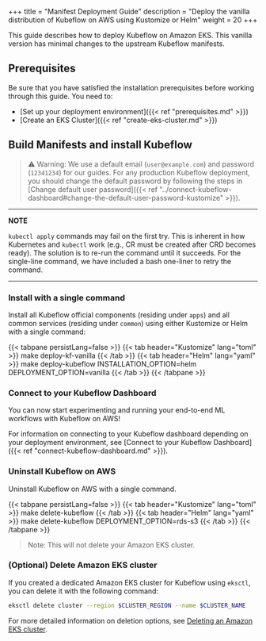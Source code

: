 +++
title = "Manifest Deployment Guide"
description = "Deploy the vanilla distribution of Kubeflow on AWS using Kustomize or Helm"
weight = 20
+++

This guide describes how to deploy Kubeflow on Amazon EKS. This vanilla version has minimal changes to the upstream Kubeflow manifests.

## Prerequisites

Be sure that you have satisfied the installation prerequisites before working through this guide. You need to:
- [Set up your deployment environment]({{< ref "prerequisites.md" >}})
- [Create an EKS Cluster]({{< ref "create-eks-cluster.md" >}})

## Build Manifests and install Kubeflow

> ⚠️ Warning: We use a default email (`user@example.com`) and password (`12341234`) for our guides. For any production Kubeflow deployment, you should change the default password by following the steps in [Change default user password]({{< ref "../connect-kubeflow-dashboard#change-the-default-user-password-kustomize" >}}).

---
**NOTE**

`kubectl apply` commands may fail on the first try. This is inherent in how Kubernetes and `kubectl` work (e.g., CR must be created after CRD becomes ready). The solution is to re-run the command until it succeeds. For the single-line command, we have included a bash one-liner to retry the command.

---

### Install with a single command

Install all Kubeflow official components (residing under `apps`) and all common services (residing under `common`) using either Kustomize or Helm with a single command:

{{< tabpane persistLang=false >}}
{{< tab header="Kustomize" lang="toml" >}}
make deploy-kf-vanilla
{{< /tab >}}
{{< tab header="Helm" lang="yaml" >}}
make deploy-kubeflow INSTALLATION_OPTION=helm DEPLOYMENT_OPTION=vanilla
{{< /tab >}}
{{< /tabpane >}}

### Connect to your Kubeflow Dashboard

You can now start experimenting and running your end-to-end ML workflows with Kubeflow on AWS!

For information on connecting to your Kubeflow dashboard depending on your deployment environment, see  [Connect to your Kubeflow Dashboard]({{< ref "connect-kubeflow-dashboard.md" >}}). 

### Uninstall Kubeflow on AWS

Uninstall Kubeflow on AWS with a single command. 

{{< tabpane persistLang=false >}}
{{< tab header="Kustomize" lang="toml" >}}
make delete-kubeflow 
{{< /tab >}}
{{< tab header="Helm" lang="yaml" >}}
make delete-kubeflow DEPLOYMENT_OPTION=rds-s3
{{< /tab >}}
{{< /tabpane >}}

> Note: This will not delete your Amazon EKS cluster.

### (Optional) Delete Amazon EKS cluster

If you created a dedicated Amazon EKS cluster for Kubeflow using `eksctl`, you can delete it with the following command:

```bash
eksctl delete cluster --region $CLUSTER_REGION --name $CLUSTER_NAME
```

For more detailed information on deletion options, see [Deleting an Amazon EKS cluster](https://docs.aws.amazon.com/eks/latest/userguide/delete-cluster.html). 